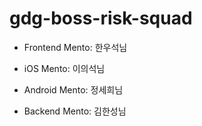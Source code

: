 # gdg-boss-risk-squad

- Frontend Mento: 한우석님 

- iOS Mento: 이의석님 

- Android Mento: 정세희님 

- Backend Mento: 김한성님 
